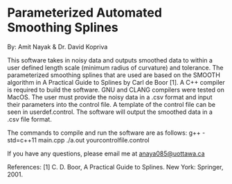 # Parameterized Automated Smoothing Splines

By: Amit Nayak & Dr. David Kopriva

This software takes in noisy data and outputs smoothed data to within a user defined length scale (minimum radius of curvature) and tolerance. 
The parameterized smoothing splines that are used are based on the SMOOTH algorithm in A Practical Guide to Splines by Carl de Boor [1]. 
A C++ compiler is required to build the software. GNU and CLANG compilers were tested on MacOS.
The user must provide the noisy data in a .csv format and input their parameters into the control file.
A template of the control file can be seen in userdef.control.
The software will output the smoothed data in a .csv file format. 

The commands to compile and run the software are as follows:
g++ -std=c++11 main.cpp
./a.out yourcontrolfile.control


If you have any questions, please email me at anaya085@uottawa.ca


References:
[1] C. D. Boor, A Practical Guide to Splines. New York: Springer, 2001. 
